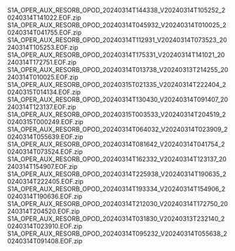 S1A_OPER_AUX_RESORB_OPOD_20240314T144338_V20240314T105252_20240314T141022.EOF.zip
S1A_OPER_AUX_RESORB_OPOD_20240314T045932_V20240314T010025_20240314T041755.EOF.zip
S1A_OPER_AUX_RESORB_OPOD_20240314T112931_V20240314T073523_20240314T105253.EOF.zip
S1A_OPER_AUX_RESORB_OPOD_20240314T175331_V20240314T141021_20240314T172751.EOF.zip
S1A_OPER_AUX_RESORB_OPOD_20240314T013738_V20240313T214255_20240314T010025.EOF.zip
S1A_OPER_AUX_RESORB_OPOD_20240315T021335_V20240314T222404_20240315T014134.EOF.zip
S1A_OPER_AUX_RESORB_OPOD_20240314T130430_V20240314T091407_20240314T123137.EOF.zip
S1A_OPER_AUX_RESORB_OPOD_20240315T003533_V20240314T204519_20240315T000249.EOF.zip
S1A_OPER_AUX_RESORB_OPOD_20240314T064032_V20240314T023909_20240314T055639.EOF.zip
S1A_OPER_AUX_RESORB_OPOD_20240314T081642_V20240314T041754_20240314T073524.EOF.zip
S1A_OPER_AUX_RESORB_OPOD_20240314T162332_V20240314T123137_20240314T154907.EOF.zip
S1A_OPER_AUX_RESORB_OPOD_20240314T225938_V20240314T190635_20240314T222405.EOF.zip
S1A_OPER_AUX_RESORB_OPOD_20240314T193334_V20240314T154906_20240314T190636.EOF.zip
S1A_OPER_AUX_RESORB_OPOD_20240314T212030_V20240314T172750_20240314T204520.EOF.zip
S1A_OPER_AUX_RESORB_OPOD_20240314T031830_V20240313T232140_20240314T023910.EOF.zip
S1A_OPER_AUX_RESORB_OPOD_20240314T095232_V20240314T055638_20240314T091408.EOF.zip